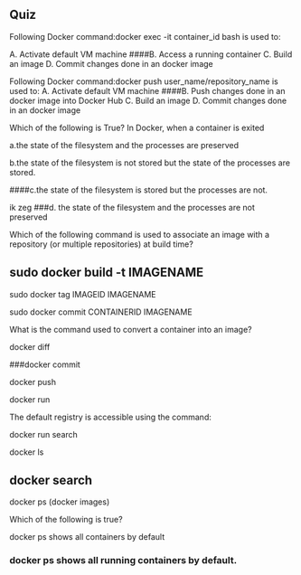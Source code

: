 ## Quiz

Following Docker command:docker exec -it container_id bash is used to:

A. Activate default VM machine
####B. Access a running container
C. Build an image
D. Commit changes done in an docker image

 
 Following Docker command:docker push user_name/repository_name is used to:
A. 
Activate default VM machine
####B. 
Push changes done in an docker image into Docker Hub
C. 
Build an image
D. 
Commit changes done in an docker image


Which of the following is True? In Docker, when a container is exited


a.the state of the filesystem and the processes are preserved

b.the state of the filesystem is not stored but the state of the processes are stored.

####c.the state of the filesystem is stored but the processes are not.

ik zeg ###d. the state of the filesystem and the processes are not preserved


Which of the following command is used to associate an image with a repository (or multiple repositories) at build time?


## sudo docker build -t IMAGENAME

sudo docker tag IMAGEID IMAGENAME

sudo docker commit CONTAINERID IMAGENAME


What is the command used to convert a container into an image?


docker diff

###docker commit

docker push

 docker run
 
 
 The default registry is accessible using the command:


docker run search

docker ls

## docker search

docker ps (docker images)


Which of the following is true?


docker ps shows all containers by default

### docker ps shows all running containers by default.





